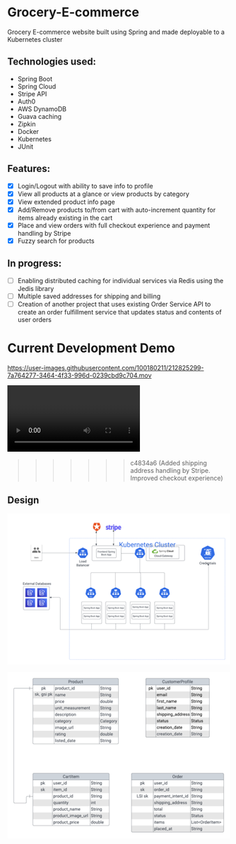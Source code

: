 # Grocery-E-commerce
Grocery E-commerce website built using Spring and made deployable to a Kubernetes cluster

## Technologies used:
- Spring Boot
- Spring Cloud
- Stripe API
- Auth0
- AWS DynamoDB
- Guava caching
- Zipkin
- Docker
- Kubernetes
- JUnit

## Features:
- [x] Login/Logout with ability to save info to profile
- [x] View all products at a glance or view products by category
- [x] View extended product info page
- [x] Add/Remove products to/from cart with auto-increment quantity for items already existing in the cart
- [x] Place and view orders with full checkout experience and payment handling by Stripe
- [x] Fuzzy search for products
## In progress:
- [ ] Enabling distributed caching for individual services via Redis using the Jedis library
- [ ] Multiple saved addresses for shipping and billing
- [ ] Creation of another project that uses existing Order Service API to create an order fulfillment service that updates status and contents of user orders

# Current Development Demo


https://user-images.githubusercontent.com/100180211/212825299-7a764277-3464-4f33-996d-0239cbd9c704.mov

![Current Development Demo](demo_files/development_demo_01-16-2023.mp4)
>>>>>>> c4834a6 (Added shipping address handling by Stripe. Improved checkout experience)

## Design

![Architecture diagram](design_diagrams/architecture_diagram.png)

![Database ER diagram](design_diagrams/database_ER_diagram.png)
